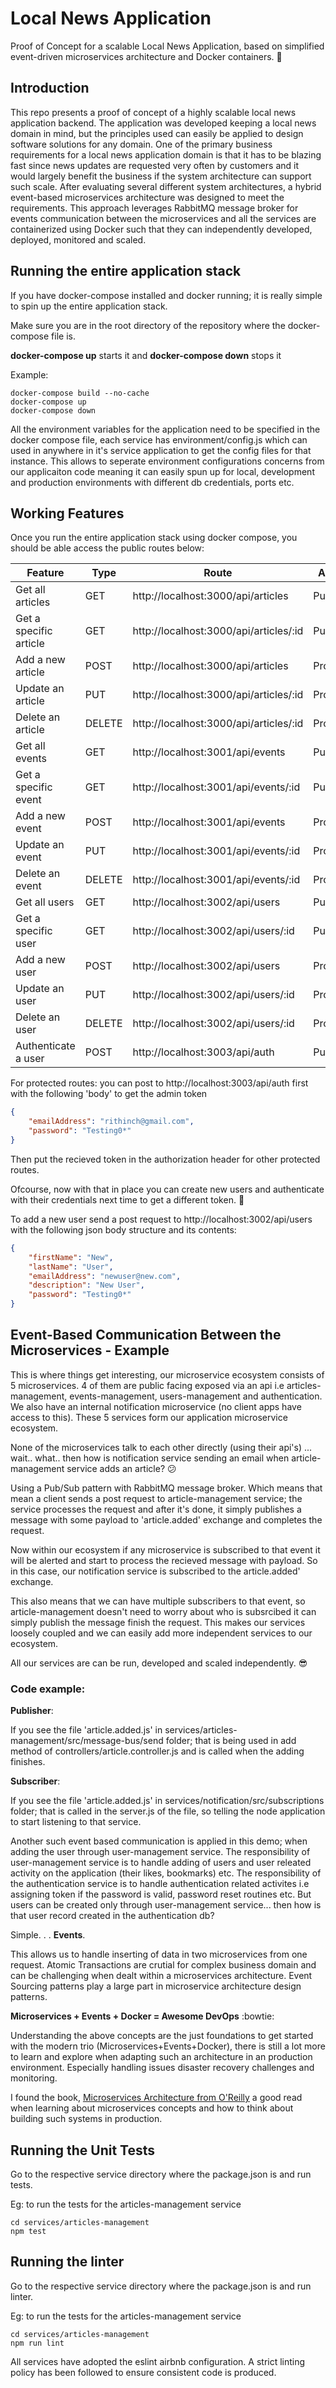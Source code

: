 # Local News Application

Proof of Concept for a scalable Local News Application, based on simplified event-driven microservices architecture and Docker containers. :whale:

## Introduction

This repo presents a proof of concept of a highly scalable local news application backend. The application was developed keeping a local news domain in mind, but the principles used can easily be applied to design software solutions for any domain. One of the primary business requirements for a local news application domain is that it has to be blazing fast since news updates are requested very often by customers and it would largely benefit the business if the system architecture can support such scale. After evaluating several different system architectures, a hybrid event-based microservices architecture was designed to meet the requirements. This approach leverages RabbitMQ message broker for events communication between the microservices and all the services are containerized using Docker such that they can independently developed, deployed, monitored and scaled.

## Running the entire application stack

If you have docker-compose installed and docker running; it is really simple to spin up the entire application stack.

Make sure you are in the root directory of the repository where the docker-compose file is.

**docker-compose up** starts it and **docker-compose down** stops it

Example:

```
docker-compose build --no-cache
docker-compose up
docker-compose down
```

All the environment variables for the application need to be specified in the docker compose file, each service has environment/config.js which can used in anywhere in it's service application to get the config files for that instance. This allows to seperate environment configurations concerns from our applicaiton code meaning it can easily spun up for local, development and production environments with different db credentials, ports etc.

## Working Features

Once you run the entire application stack using docker compose, you should be able access the public routes below:

Feature | Type | Route | Access
------------ | ------------- | ------------- | -------------
Get all articles | GET | http://localhost:3000/api/articles | Public
Get a specific article | GET | http://localhost:3000/api/articles/:id | Public
Add a new article | POST | http://localhost:3000/api/articles | Protected
Update an article | PUT | http://localhost:3000/api/articles/:id | Protected
Delete an article | DELETE | http://localhost:3000/api/articles/:id | Protected
Get all events | GET | http://localhost:3001/api/events | Public
Get a specific event | GET | http://localhost:3001/api/events/:id | Public
Add a new event| POST | http://localhost:3001/api/events | Protected
Update an event | PUT | http://localhost:3001/api/events/:id | Protected
Delete an event | DELETE | http://localhost:3001/api/events/:id | Protected
Get all users | GET | http://localhost:3002/api/users | Public
Get a specific user | GET | http://localhost:3002/api/users/:id | Public
Add a new user | POST | http://localhost:3002/api/users | Protected
Update an user | PUT | http://localhost:3002/api/users/:id | Protected
Delete an user | DELETE | http://localhost:3002/api/users/:id | Protected
Authenticate a user | POST | http://localhost:3003/api/auth | Public

For protected routes: you can post to http://localhost:3003/api/auth first with the following 'body' to get the admin token

```json
{
	"emailAddress": "rithinch@gmail.com",
	"password": "Testing0*"
}
```

Then put the recieved token in the authorization header for other protected routes.

Ofcourse, now with that in place you can create new users and authenticate with their credentials next time to get a different token. :grimacing:

To add a new user send a post request to http://localhost:3002/api/users with the following json body structure and its contents:

```json
{
	"firstName": "New",
	"lastName": "User",
	"emailAddress": "newuser@new.com",
	"description": "New User",
	"password": "Testing0*"
}
```

## Event-Based Communication Between the Microservices - Example

This is where things get interesting, our microservice ecosystem consists of 5 microservices. 4 of them are public facing exposed via an api i.e articles-management, events-management, users-management and authentication. We also have an internal notification microservice (no client apps have access to this). These 5 services form our application microservice ecosystem.

None of the microservices talk to each other directly (using their api's) ... wait.. what.. then how is notification service sending an email when article-management service adds an article? :confused:

Using a Pub/Sub pattern with RabbitMQ message broker. Which means that mean a client sends a post request to article-management service; the service processes the request and after it's done, it simply publishes a message with some payload to 'article.added' exchange and completes the request.

Now within our ecosystem if any microservice is subscribed to that event it will be alerted and start to process the recieved message with payload. So in this case, our notification service is subscribed to the article.added' exchange. 

This also means that we can have multiple subscribers to that event, so article-management doesn't need to worry about who is subsrcibed it can simply publish the message finish the request. This makes our services loosely coupled and we can easily add more independent services to our ecosystem.

All our services are can be run, developed and scaled independently. :sunglasses:

### Code example:

**Publisher**:

If you see the file 'article.added.js' in services/articles-management/src/message-bus/send folder; that is being used in add method of controllers/article.controller.js and is called when the adding finishes.

**Subscriber**:

If you see the file 'article.added.js' in services/notification/src/subscriptions folder; that is called in the server.js of the file, so telling the node application to start listening to that service.

Another such event based communication is applied in this demo; when adding the user through user-management service. The responsibility of user-management service is to handle adding of users and user releated activity on the application (their likes, bookmarks) etc. The responsibility of the authentication service is to handle authentication related activites i.e assigning token if the password is valid, password reset routines etc. But users can be created only through user-management service... then how is that user record created in the authentication db? 

Simple.
.
.
**Events**. 

This allows us to handle inserting of data in two microservices from one request. Atomic Transactions are crutial for complex business domain and can be challenging when dealt within a microservices architecture. Event Sourcing patterns play a large part in microservice architecture design patterns. 

**Microservices + Events + Docker = Awesome DevOps** :bowtie:

Understanding the above concepts are the just foundations to get started with the modern trio (Microservices+Events+Docker), there is still a lot more to learn and explore when adapting such an architecture in an production environment. Especially handling issues disaster recovery challenges and monitoring.

I found the book, [Microservices Architecture from O'Reilly](https://www.oreilly.com/library/view/microservice-architecture/9781491956328/) a good read when learning about microservices concepts and how to think about building such systems in production.

## Running the Unit Tests

Go to the respective service directory where the package.json is and run tests.

Eg: to run the tests for the articles-management service

```
cd services/articles-management
npm test
```

## Running the linter

Go to the respective service directory where the package.json is and run linter.

Eg: to run the tests for the articles-management service

```
cd services/articles-management
npm run lint
```

All services have adopted the eslint airbnb configuration. A strict linting policy has been followed to ensure consistent code is produced.
